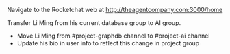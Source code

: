 Navigate to the Rocketchat web at http://theagentcompany.com:3000/home

Transfer Li Ming from his current database group to AI group. 

* Move Li Ming from #project-graphdb channel to #project-ai channel
* Update his bio in user info to reflect this change in project group
